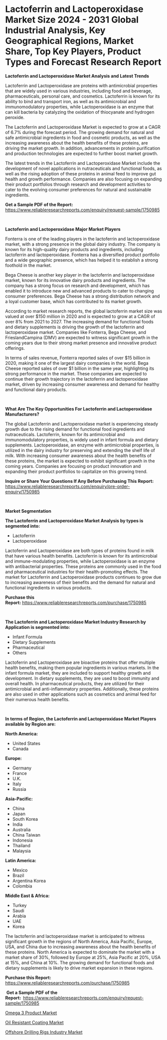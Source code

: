 <p><h1>Lactoferrin and Lactoperoxidase Market Size 2024 - 2031 Global Industrial Analysis, Key Geographical Regions, Market Share, Top Key Players, Product Types and Forecast Research Report</h1></p><p><strong>Lactoferrin and Lactoperoxidase Market Analysis and Latest Trends</strong></p>
<p><p>Lactoferrin and Lactoperoxidase are proteins with antimicrobial properties that are widely used in various industries, including food and beverage, pharmaceuticals, personal care, and cosmetics. Lactoferrin is known for its ability to bind and transport iron, as well as its antimicrobial and immunomodulatory properties, while Lactoperoxidase is an enzyme that can kill bacteria by catalyzing the oxidation of thiocyanate and hydrogen peroxide.</p><p>The Lactoferrin and Lactoperoxidase Market is expected to grow at a CAGR of 6.7% during the forecast period. The growing demand for natural and safe antimicrobial ingredients in food and cosmetic products, as well as the increasing awareness about the health benefits of these proteins, are driving the market growth. In addition, advancements in protein purification and production technologies are expected to further boost market growth.</p><p>The latest trends in the Lactoferrin and Lactoperoxidase Market include the development of novel applications in nutraceuticals and functional foods, as well as the rising adoption of these proteins in animal feed to improve gut health and growth performance. Companies are also focusing on expanding their product portfolios through research and development activities to cater to the evolving consumer preferences for natural and sustainable ingredients.</p></p>
<p><strong>Get a Sample PDF of the Report:&nbsp;</strong> <a href="https://www.reliableresearchreports.com/enquiry/request-sample/1750985">https://www.reliableresearchreports.com/enquiry/request-sample/1750985</a></p>
<p>&nbsp;</p>
<p><strong>Lactoferrin and Lactoperoxidase Major Market Players</strong></p>
<p><p>Fonterra is one of the leading players in the lactoferrin and lactoperoxidase market, with a strong presence in the global dairy industry. The company is known for its high-quality dairy products and ingredients, including lactoferrin and lactoperoxidase. Fonterra has a diversified product portfolio and a wide geographic presence, which has helped it to establish a strong foothold in the market.</p><p>Bega Cheese is another key player in the lactoferrin and lactoperoxidase market, known for its innovative dairy products and ingredients. The company has a strong focus on research and development, which has enabled it to introduce new and advanced products to cater to changing consumer preferences. Bega Cheese has a strong distribution network and a loyal customer base, which has contributed to its market growth.</p><p>According to market research reports, the global lactoferrin market size was valued at over $150 million in 2020 and is expected to grow at a CAGR of over 8% from 2021 to 2027. The increasing demand for functional foods and dietary supplements is driving the growth of the lactoferrin and lactoperoxidase market. Companies like Fonterra, Bega Cheese, and FrieslandCampina (DMV) are expected to witness significant growth in the coming years due to their strong market presence and innovative product offerings.</p><p>In terms of sales revenue, Fonterra reported sales of over $15 billion in 2020, making it one of the largest dairy companies in the world. Bega Cheese reported sales of over $1 billion in the same year, highlighting its strong performance in the market. These companies are expected to continue their growth trajectory in the lactoferrin and lactoperoxidase market, driven by increasing consumer awareness and demand for healthy and functional dairy products.</p></p>
<p>&nbsp;</p>
<p><strong>What Are The Key Opportunities For Lactoferrin and Lactoperoxidase Manufacturers?</strong></p>
<p><p>The global Lactoferrin and Lactoperoxidase market is experiencing steady growth due to the rising demand for functional food ingredients and nutraceuticals. Lactoferrin, known for its antimicrobial and immunomodulatory properties, is widely used in infant formula and dietary supplements. Lactoperoxidase, an enzyme with antimicrobial properties, is utilized in the dairy industry for preserving and extending the shelf life of milk. With increasing consumer awareness about the health benefits of these proteins, the market is expected to exhibit significant growth in the coming years. Companies are focusing on product innovation and expanding their product portfolios to capitalize on this growing trend.</p></p>
<p><strong>Inquire or Share Your Questions If Any Before Purchasing This Report:</strong> <a href="https://www.reliableresearchreports.com/enquiry/pre-order-enquiry/1750985">https://www.reliableresearchreports.com/enquiry/pre-order-enquiry/1750985</a></p>
<p>&nbsp;</p>
<p><strong>Market Segmentation</strong></p>
<p><strong>The Lactoferrin and Lactoperoxidase Market Analysis by types is segmented into:</strong></p>
<p><ul><li>Lactoferrin</li><li>Lactoperoxidase</li></ul></p>
<p><p>Lactoferrin and Lactoperoxidase are both types of proteins found in milk that have various health benefits. Lactoferrin is known for its antimicrobial and immune-modulating properties, while Lactoperoxidase is an enzyme with antibacterial properties. These proteins are commonly used in the food and pharmaceutical industries for their health-promoting effects. The market for Lactoferrin and Lactoperoxidase products continues to grow due to increasing awareness of their benefits and the demand for natural and functional ingredients in various products.</p></p>
<p><strong>Purchase this Report:&nbsp;</strong><a href="https://www.reliableresearchreports.com/purchase/1750985">https://www.reliableresearchreports.com/purchase/1750985</a></p>
<p>&nbsp;</p>
<p><strong>The Lactoferrin and Lactoperoxidase Market Industry Research by Application is segmented into:</strong></p>
<p><ul><li>Infant Formula</li><li>Dietary Supplements</li><li>Pharmaceutical</li><li>Others</li></ul></p>
<p><p>Lactoferrin and Lactoperoxidase are bioactive proteins that offer multiple health benefits, making them popular ingredients in various markets. In the infant formula market, they are included to support healthy growth and development. In dietary supplements, they are used to boost immunity and overall health. In pharmaceutical products, they are utilized for their antimicrobial and anti-inflammatory properties. Additionally, these proteins are also used in other applications such as cosmetics and animal feed for their numerous health benefits.</p></p>
<p>&nbsp;</p>
<p><strong>In terms of Region, the Lactoferrin and Lactoperoxidase Market Players available by Region are:</strong></p>
<p>
    <p> <strong> North America: </strong>
        <ul>
            <li>United States</li>
            <li>Canada</li>
        </ul>
        </p> 
    <p> <strong> Europe: </strong>
        <ul>
            <li>Germany</li>
            <li>France</li>
            <li>U.K.</li>
            <li>Italy</li>
            <li>Russia</li>
        </ul>
        </p> 
    <p> <strong> Asia-Pacific: </strong>
        <ul>
            <li>China</li>
            <li>Japan</li>
            <li>South Korea</li>
            <li>India</li>
            <li>Australia</li>
            <li>China Taiwan</li>
            <li>Indonesia</li>
            <li>Thailand</li>
            <li>Malaysia</li>
        </ul>
        </p> 
    <p> <strong> Latin America: </strong>
        <ul>
            <li>Mexico</li>
            <li>Brazil</li>
            <li>Argentina Korea</li>
            <li>Colombia</li>
        </ul>
        </p> 
    <p> <strong> Middle East & Africa: </strong>
        <ul>
            <li>Turkey</li>
            <li>Saudi</li>
            <li>Arabia</li>
            <li>UAE</li>
            <li>Korea</li>
        </ul>
    </p>
    </p>
<p><p>The lactoferrin and lactoperoxidase market is anticipated to witness significant growth in the regions of North America, Asia Pacific, Europe, USA, and China due to increasing awareness about the health benefits of these proteins. North America is expected to dominate the market with a market share of 30%, followed by Europe at 25%, Asia Pacific at 20%, USA at 15%, and China at 10%. The growing demand for functional foods and dietary supplements is likely to drive market expansion in these regions.</p></p>
<p><strong>Purchase this Report: </strong><a href="https://www.reliableresearchreports.com/purchase/1750985">https://www.reliableresearchreports.com/purchase/1750985</a></p>
<p>&nbsp;<strong>Get a Sample PDF of the Report:&nbsp;&nbsp;</strong><a href="https://www.reliableresearchreports.com/enquiry/request-sample/1750985">https://www.reliableresearchreports.com/enquiry/request-sample/1750985</a></p>
<p><strong></strong></p>
<p><p><a href="https://view.publitas.com/reportprime-1/omega-3-product-market-challenges-opportunities-and-growth-drivers-and-major-market-players-forecasted-for-period-from-2024-2031/">Omega 3 Product Market</a></p><p><a href="https://view.publitas.com/reportprime-1/oil-resistant-coating-market-growth-market-trends-covid-19-impact-and-forecasts-for-period-from-2024-2031/">Oil Resistant Coating Market</a></p><p><a href="https://view.publitas.com/reportprime-1/offshore-drilling-rigs-industry-market-size-and-growth-market-segmentation-regional-and-country-breakdowns-and-market-trends-for-period-from-2024-2031/">Offshore Drilling Rigs Industry Market</a></p></p>